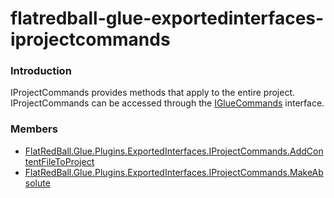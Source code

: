 # flatredball-glue-exportedinterfaces-iprojectcommands

### Introduction

IProjectCommands provides methods that apply to the entire project. IProjectCommands can be accessed through the [IGlueCommands](../../../../../frb/docs/index.php) interface.

### Members

* [FlatRedBall.Glue.Plugins.ExportedInterfaces.IProjectCommands.AddContentFileToProject](../../../../../frb/docs/index.php)
* [FlatRedBall.Glue.Plugins.ExportedInterfaces.IProjectCommands.MakeAbsolute](../../../../../frb/docs/index.php)
